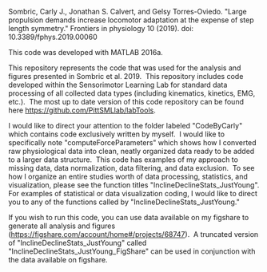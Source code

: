 Sombric, Carly J., Jonathan S. Calvert, and Gelsy Torres-Oviedo. "Large propulsion demands increase locomotor adaptation at the expense of step length symmetry." Frontiers in physiology 10 (2019).
doi: 10.3389/fphys.2019.00060

This code was developed with MATLAB 2016a.

This repository represents the code that was used for the analysis and figures presented in Sombric et al. 2019.  This repository includes code developed within the Sensorimotor Learning Lab for standard data processing of all collected data types (including kinematics, kinetics, EMG, etc.).  The most up to date version of this code repository can be found here <https://github.com/PittSMLlab/labTools>. 

I would like to direct your attention to the folder labeled "CodeByCarly" which contains code exclusively written by myself.  I would like to specifically note "computeForceParameters" which shows how I converted raw physiological data into clean, neatly organized data ready to be added to a larger data structure.  This code has examples of my approach to missing data, data normalization, data filtering, and data exclusion.  To see how I organize an entire studies worth of data processing, statistics, and visualization, please see the function titles "InclineDeclineStats_JustYoung". For examples of statistical or data visualization coding, I would like to direct you to any of the functions called by "InclineDeclineStats_JustYoung."

If you wish to run this code, you can use data available on my figshare to generate all analysis and figures (https://figshare.com/account/home#/projects/68747).  A truncated version of "InclineDeclineStats_JustYoung" called "InclineDeclineStats_JustYoung_FigShare" can be used in conjunction with the data available on figshare.
